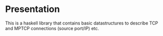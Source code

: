 Presentation
===

This is a haskell library that contains basic datastructures to describe TCP and
MPTCP connections (source port/IP) etc.
